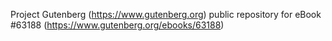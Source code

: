 Project Gutenberg (https://www.gutenberg.org) public repository for eBook #63188 (https://www.gutenberg.org/ebooks/63188)
